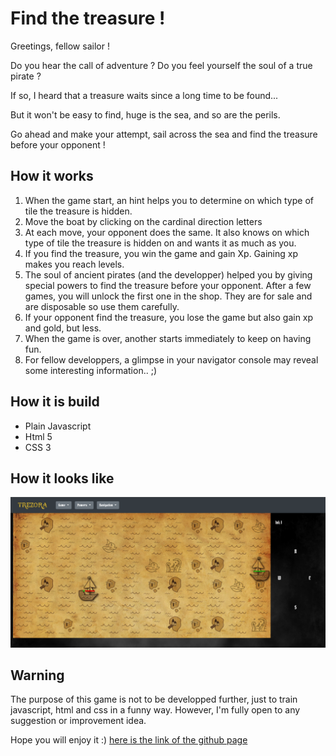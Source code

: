 # Find the treasure !

Greetings, fellow sailor !

Do you hear the call of adventure ?
Do you feel yourself the soul of a true pirate ?

If so, I heard that a treasure waits since a long time to be found...

But it won't be easy to find, huge is the sea, and so are the perils.

Go ahead and make your attempt, sail across the sea and find the treasure before your opponent !

## How it works
1. When the game start, an hint helps you to determine on which type of tile the treasure is hidden.
2. Move the boat by clicking on the cardinal direction letters
3. At each move, your opponent does the same. It also knows on which type of tile the treasure is hidden on and wants it as much as you.
4. If you find the treasure, you win the game and gain Xp. Gaining xp makes you reach levels.
5. The soul of ancient pirates (and the developper) helped you by giving special powers to find the treasure before your opponent. After a few games, you will unlock the first one in the shop. They are for sale and are disposable so use them carefully.
6. If your opponent find the treasure, you lose the game but also gain xp and gold, but less.
7. When the game is over, another starts immediately to keep on having fun.
8. For fellow developpers, a glimpse in your navigator console may reveal some interesting information.. ;)

## How it is build
- Plain Javascript
- Html 5
- CSS 3

## How it looks like

![Preview of the game](./preview.png)

## Warning

The purpose of this game is not to be developped further, just to train javascript, html and css in a funny way.
However, I'm fully open to any suggestion or improvement idea.

Hope you will enjoy it :) 
[here is the link of the github page](https://tolexia.github.io/trezora/) 